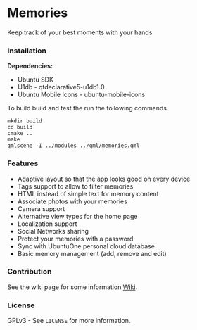 # Memories #

Keep track of your best moments with your hands

### Installation ###

**Dependencies:**

 * Ubuntu SDK
 * U1db - qtdeclarative5-u1db1.0
 * Ubuntu Mobile Icons - ubuntu-mobile-icons

To build build and test the run the following commands
    
    mkdir build
    cd build
    cmake ..
    make
    qmlscene -I ../modules ../qml/memories.qml

### Features ###
 
 * Adaptive layout so that the app looks good on every device
 * Tags support to allow to filter memories
 * HTML instead of simple text for memory content
 * Associate photos with your memories
 * Camera support
 * Alternative view types for the home page
 * Localization support
 * Social Networks sharing
 * Protect your memories with a password
 * Sync with UbuntuOne personal cloud database
 * Basic memory management (add, remove and edit)

### Contribution ###

See the wiki page for some information [Wiki](https://github.com/Mefrio/Memories/wiki).

### License ###

GPLv3 - See `LICENSE` for more information.
